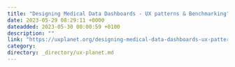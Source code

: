 ```yaml
---
title: "Designing Medical Data Dashboards - UX patterns & Benchmarking"
date: 2023-05-29 08:29:11 +0000
dateadded: 2023-05-30 00:00:59 +0100
description: ""
link: "https://uxplanet.org/designing-medical-data-dashboards-ux-patterns-benchmarking-f83426ed6c07?source=rss----819cc2aaeee0---4"
category:
directory: _directory/ux-planet.md
---
```

